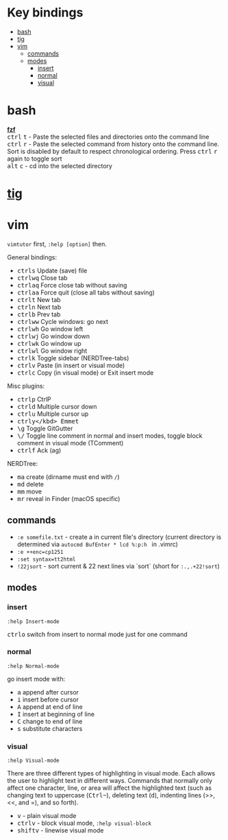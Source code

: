 # Key bindings

<!-- MarkdownTOC autolink=true autoanchor=true bracket=round depth=0 -->

- [bash](#bash)
- [tig](#tig)
- [vim](#vim)
    - [commands](#commands)
    - [modes](#modes)
        - [insert](#insert)
        - [normal](#normal)
        - [visual](#visual)

<!-- /MarkdownTOC -->

<a name="bash"></a>
# bash

__[fzf](https://github.com/junegunn/fzf)__  
<kbd>ctrl</kbd> <kbd>t</kbd> - Paste the selected files and directories onto the command line  
<kbd>ctrl</kbd> <kbd>r</kbd> - Paste the selected command from history onto the command line. Sort is disabled by default to respect chronological ordering. Press <kbd>ctrl</kbd> <kbd>r</kbd> again to toggle sort  
<kbd>alt</kbd> <kbd>c</kbd> - cd into the selected directory  

<a name="tig"></a>
# [tig](http://jonas.nitro.dk/tig/manual.html#keys)

<a name="vim"></a>
# vim

`vimtutor` first, `:help [option]` then.

General bindings:

- <kbd>ctrl</kbd><kbd>s</kbd> Update (save) file
- <kbd>ctrl</kbd><kbd>w</kbd><kbd>q</kbd> Close tab
- <kbd>ctrl</kbd><kbd>a</kbd><kbd>q</kbd> Force close tab without saving
- <kbd>ctrl</kbd><kbd>a</kbd><kbd>a</kbd> Force quit (close all tabs without saving)
- <kbd>ctrl</kbd><kbd>t</kbd> New tab
- <kbd>ctrl</kbd><kbd>n</kbd> Next tab
- <kbd>ctrl</kbd><kbd>b</kbd> Prev tab
- <kbd>ctrl</kbd><kbd>w</kbd><kbd>w</kbd> Cycle windows: go next
- <kbd>ctrl</kbd><kbd>w</kbd><kbd>h</kbd> Go window left
- <kbd>ctrl</kbd><kbd>w</kbd><kbd>j</kbd> Go window down
- <kbd>ctrl</kbd><kbd>w</kbd><kbd>k</kbd> Go window up
- <kbd>ctrl</kbd><kbd>w</kbd><kbd>l</kbd> Go window right
- <kbd>ctrl</kbd><kbd>k</kbd> Toggle sidebar (NERDTree-tabs)
- <kbd>ctrl</kbd><kbd>v</kbd> Paste (in insert or visual mode)
- <kbd>ctrl</kbd><kbd>c</kbd> Copy (in visual mode) or Exit insert mode

Misc plugins:

- <kbd>ctrl</kbd><kbd>p</kbd> CtrlP
- <kbd>ctrl</kbd><kbd>d</kbd> Multiple cursor down
- <kbd>ctrl</kbd><kbd>u</kbd> Multiple cursor up
- <kbd>ctrl</kbd><kbd>y</kbd><kbd>\</kbd> Emmet
- <kbd>\\</kbd><kbd>g</kbd> Toggle GitGutter
- <kbd>\\</kbd><kbd>/</kbd> Toggle line comment in normal and insert modes, toggle block comment in visual mode (TComment)
- <kbd>ctrl</kbd><kbd>f</kbd> Ack (ag)

NERDTree:

- <kbd>m</kbd><kbd>a</kbd> create (dirname must end with `/`)
- <kbd>m</kbd><kbd>d</kbd> delete
- <kbd>m</kbd><kbd>m</kbd> move
- <kbd>m</kbd><kbd>r</kbd> reveal in Finder (macOS specific)


<a name="commands"></a>
## commands

- `:e somefile.txt` - create a in current file's directory (current directory is determined via `autocmd BufEnter * lcd %:p:h ` in .vimrc)
- `:e ++enc=cp1251`
- `:set syntax=tt2html`
- `!22jsort` - sort current & 22 next lines via \`sort\` (short for `:.,.+22!sort`)

<a name="modes"></a>
## modes

<a name="insert"></a>
### insert

`:help Insert-mode`

<kbd>ctrl</kbd><kbd>o</kbd> switch from insert to normal mode just for one command

<a name="normal"></a>
### normal

`:help Normal-mode`

go insert mode with:

- <kbd>a</kbd> append after cursor
- <kbd>i</kbd> insert before cursor
- <kbd>A</kbd> append at end of line
- <kbd>I</kbd> insert at beginning of line
- <kbd>C</kbd> change to end of line
- <kbd>s</kbd> substitute characters

<a name="visual"></a>
### visual

`:help Visual-mode`

There are three different types of highlighting in visual mode. Each allows the user to highlight text in different ways. Commands that normally only affect one character, line, or area will affect the highlighted text (such as changing text to uppercase (<kbd>Ctrl</kbd><kbd>~</kbd>), deleting text (<kbd>d</kbd>), indenting lines (>>, <<, and =), and so forth).

- <kbd>v</kbd> - plain visual mode
- <kbd>ctrl</kbd><kbd>v</kbd> - block visual mode, `:help visual-block`
- <kbd>shift</kbd><kbd>v</kbd> - linewise visual mode



